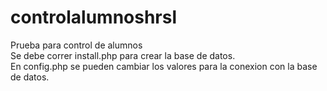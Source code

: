 # controlalumnoshrsl # 
Prueba para control de alumnos  
Se debe correr install.php para crear la base de datos.  
En config.php se pueden cambiar los valores para la conexion con la base de datos.
